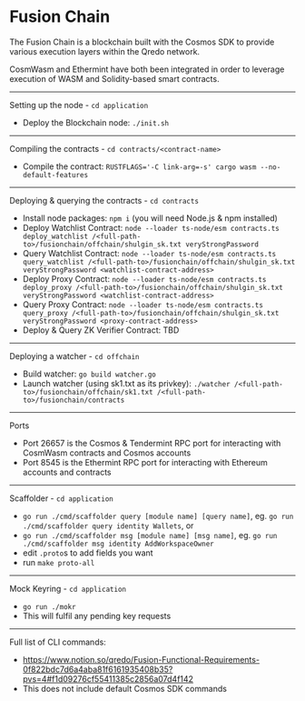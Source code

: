 # Fusion Chain

The Fusion Chain is a blockchain built with the Cosmos SDK to provide various execution layers within the Qredo network.

CosmWasm and Ethermint have both been integrated in order to leverage execution of WASM and Solidity-based smart contracts.

---

Setting up the node -  `cd application`

- Deploy the Blockchain node: `./init.sh`

---

Compiling the contracts - `cd contracts/<contract-name>` 

- Compile the contract: `RUSTFLAGS='-C link-arg=-s' cargo wasm --no-default-features`

---

Deploying & querying the contracts - `cd contracts`

- Install node packages: `npm i` (you will need Node.js & npm installed)
- Deploy Watchlist Contract: `node --loader ts-node/esm contracts.ts deploy_watchlist /<full-path-to>/fusionchain/offchain/shulgin_sk.txt veryStrongPassword`
- Query Watchlist Contract: `node --loader ts-node/esm contracts.ts query_watchlist /<full-path-to>/fusionchain/offchain/shulgin_sk.txt veryStrongPassword <watchlist-contract-address>`
- Deploy Proxy Contract: `node --loader ts-node/esm contracts.ts deploy_proxy /<full-path-to>/fusionchain/offchain/shulgin_sk.txt veryStrongPassword <watchlist-contract-address>`
- Query Proxy Contract: `node --loader ts-node/esm contracts.ts query_proxy /<full-path-to>/fusionchain/offchain/shulgin_sk.txt veryStrongPassword <proxy-contract-address>`
- Deploy & Query ZK Verifier Contract: TBD

---

Deploying a watcher - `cd offchain`

- Build watcher: `go build watcher.go`
- Launch watcher (using sk1.txt as its privkey): `./watcher /<full-path-to>/fusionchain/offchain/sk1.txt /<full-path-to>/fusionchain/contracts`

---

Ports

- Port 26657 is the Cosmos & Tendermint RPC port for interacting with CosmWasm contracts and Cosmos accounts
- Port 8545 is the Ethermint RPC port for interacting with Ethereum accounts and contracts

---

Scaffolder - `cd application`

- `go run ./cmd/scaffolder query [module name] [query name]`, eg. `go run ./cmd/scaffolder query identity Wallets`, or
- `go run ./cmd/scaffolder msg [module name] [msg name]`, eg. `go run ./cmd/scaffolder msg identity AddWorkspaceOwner`
- edit `.proto`s to add fields you want
- run `make proto-all`

---

Mock Keyring - `cd application`

- `go run ./mokr`
- This will fulfil any pending key requests

---

Full list of CLI commands:

- https://www.notion.so/qredo/Fusion-Functional-Requirements-0f822bdc7d6a4aba81f6161935408b35?pvs=4#f1d09276cf55411385c2856a07d4f142
- This does not include default Cosmos SDK commands
